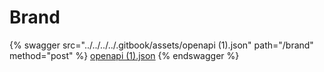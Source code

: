 # Brand

{% swagger src="../../../../.gitbook/assets/openapi (1).json" path="/brand" method="post" %}
[openapi (1).json](<../../../../.gitbook/assets/openapi (1).json>)
{% endswagger %}
